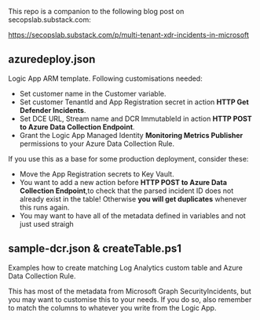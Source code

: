 This repo is a companion to the following blog post on secopslab.substack.com:

https://secopslab.substack.com/p/multi-tenant-xdr-incidents-in-microsoft

## azuredeploy.json

Logic App ARM template. Following customisations needed:

- Set customer name in the Customer variable.
- Set customer TenantId and App Registration secret in action **HTTP Get Defender Incidents**.
- Set DCE URL, Stream name and DCR ImmutableId in action **HTTP POST to Azure Data Collection Endpoint**.
- Grant the Logic App Managed Identity **Monitoring Metrics Publisher** permissions to your Azure Data Collection Rule.

If you use this as a base for some production deployment, consider these:

- Move the App Registration secrets to Key Vault.
- You want to add a new action before **HTTP POST to Azure Data Collection Endpoint**,to check that the parsed incident ID does not already exist in the table! Otherwise **you will get duplicates** whenever this runs again.
- You may want to have all of the metadata defined in variables and not just used straigh 

## sample-dcr.json & createTable.ps1

Examples how to create matching Log Analytics custom table and Azure Data Collection Rule. 

This has most of the metadata from Microsoft Graph SecurityIncidents, but you may want to customise this to your needs. If you do so, also remember to match the columns to whatever you write from the Logic App.
